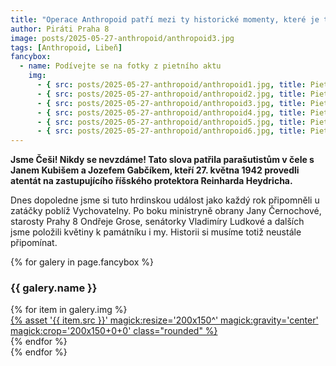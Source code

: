 ```yaml
---
title: "Operace Anthropoid patří mezi ty historické momenty, které je třeba si připomínat neustále dokola"
author: Piráti Praha 8
image: posts/2025-05-27-anthropoid/anthropoid3.jpg
tags: [Anthropoid, Libeň]
fancybox:
  - name: Podívejte se na fotky z pietního aktu
    img:
      - { src: posts/2025-05-27-anthropoid/anthropoid1.jpg, title: Pietní akt u pomníku Operace Anthropoid }
      - { src: posts/2025-05-27-anthropoid/anthropoid2.jpg, title: Pietní akt u pomníku Operace Anthropoid }
      - { src: posts/2025-05-27-anthropoid/anthropoid3.jpg, title: Pietní akt u pomníku Operace Anthropoid }
      - { src: posts/2025-05-27-anthropoid/anthropoid4.jpg, title: Pietní akt u pomníku Operace Anthropoid }
      - { src: posts/2025-05-27-anthropoid/anthropoid5.jpg, title: Pietní akt u pomníku Operace Anthropoid }
      - { src: posts/2025-05-27-anthropoid/anthropoid6.jpg, title: Pietní akt u pomníku Operace Anthropoid }
---
```


**Jsme Češi! Nikdy se nevzdáme! Tato slova patřila parašutistům v čele s Janem Kubišem a Jozefem Gabčíkem, kteří 27. května 1942 provedli atentát na zastupujícího říšského protektora Reinharda Heydricha.**

Dnes dopoledne jsme si tuto hrdinskou událost jako každý rok připomněli u zatáčky poblíž Vychovatelny. Po boku ministryně obrany Jany Černochové, starosty Prahy 8 Ondřeje Grose, senátorky Vladimíry Ludkové a dalších jsme položili květiny k památníku i my. Historii si musíme totiž neustále připomínat. 

{% for galery in page.fancybox %}
<div class="mt-4">
  <h3>{{ galery.name }}</h3>
  <div class="grid grid-cols-4 gap-4">
  {% for item in galery.img %}
    <div class="">
      <a data-fancybox="gallery" href="{% asset '{{ item.src }}' @path %}" data-caption="{{ item.title }}">{% asset '{{ item.src }}' magick:resize='200x150^' magick:gravity='center' magick:crop='200x150+0+0' class="rounded" %}</a>
    </div>
  {% endfor %}
  </div>
</div>
{% endfor %}